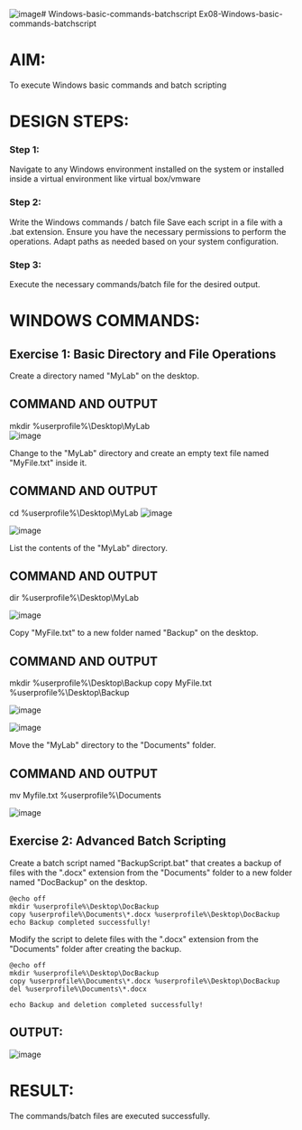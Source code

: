 ![image](https://github.com/ANU23000217/Windows-basic-commands-batchscript/assets/139117108/9d8aff0e-9951-47e6-942d-7ad34477abbc)# Windows-basic-commands-batchscript
Ex08-Windows-basic-commands-batchscript

# AIM:
To execute Windows basic commands and batch scripting

# DESIGN STEPS:

### Step 1:

Navigate to any Windows environment installed on the system or installed inside a virtual environment like virtual box/vmware 

### Step 2:

Write the Windows commands / batch file
Save each script in a file with a .bat extension.
Ensure you have the necessary permissions to perform the operations.
Adapt paths as needed based on your system configuration.
### Step 3:

Execute the necessary commands/batch file for the desired output. 




# WINDOWS COMMANDS:
## Exercise 1: Basic Directory and File Operations
Create a directory named "MyLab" on the desktop.


## COMMAND AND OUTPUT
mkdir %userprofile%\Desktop\MyLab  
![image](https://github.com/ANU23000217/Windows-basic-commands-batchscript/assets/139117108/c3084642-a4fd-4837-9f50-b10c80d70f39)


Change to the "MyLab" directory and create an empty text file named "MyFile.txt" inside it.


## COMMAND AND OUTPUT
cd %userprofile%\Desktop\MyLab
![image](https://github.com/ANU23000217/Windows-basic-commands-batchscript/assets/139117108/3740e6b0-4d44-43fa-b184-a08326467332)

![image](https://github.com/ANU23000217/Windows-basic-commands-batchscript/assets/139117108/78e0f30b-0991-488f-ba7e-60a77574fdcb)


List the contents of the "MyLab" directory.


## COMMAND AND OUTPUT
dir %userprofile%\Desktop\MyLab

![image](https://github.com/ANU23000217/Windows-basic-commands-batchscript/assets/139117108/e5ab08df-ece2-45d1-9296-29c75064c262)


Copy "MyFile.txt" to a new folder named "Backup" on the desktop.

## COMMAND AND OUTPUT

mkdir %userprofile%\Desktop\Backup copy MyFile.txt %userprofile%\Desktop\Backup


![image](https://github.com/ANU23000217/Windows-basic-commands-batchscript/assets/139117108/242b52bb-d1d0-4471-8dfc-ccf90284e1ed)


![image](https://github.com/ANU23000217/Windows-basic-commands-batchscript/assets/139117108/3843b0eb-af53-4af0-b69b-14933778a6d7)


Move the "MyLab" directory to the "Documents" folder.


## COMMAND AND OUTPUT
mv Myfile.txt %userprofile%\Documents


![image](https://github.com/ANU23000217/Windows-basic-commands-batchscript/assets/139117108/deb9338f-149d-4a97-8fbd-6ed445c223a5)



## Exercise 2: Advanced Batch Scripting
Create a batch script named "BackupScript.bat" that creates a backup of files with the ".docx" extension from the "Documents" folder to a new folder named "DocBackup" on the desktop.
```
@echo off
mkdir %userprofile%\Desktop\DocBackup
copy %userprofile%\Documents\*.docx %userprofile%\Desktop\DocBackup
echo Backup completed successfully!  
```

Modify the script to delete files with the ".docx" extension from the "Documents" folder after creating the backup.
```
@echo off
mkdir %userprofile%\Desktop\DocBackup
copy %userprofile%\Documents\*.docx %userprofile%\Desktop\DocBackup
del %userprofile%\Documents\*.docx

echo Backup and deletion completed successfully!  
```  




## OUTPUT:
  
![image](https://github.com/ANU23000217/Windows-basic-commands-batchscript/assets/139117108/4d3572d3-8438-46f6-92c6-112b284976de)



# RESULT:
The commands/batch files are executed successfully.

